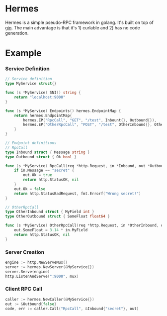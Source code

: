 # Hermes
Hermes is a simple pseudo-RPC framework in golang. It's built on top of [gin](https://github.com/gin-gonic/gin). The main advantage is that it's 1) curlable and 2) has no code generation.

# Example
### Service Definition
```go
// Service definition
type MyService struct{}

func (s *MyService) SNI() string {
	return "localhost:9000"
}

func (s *MyService) Endpoints() hermes.EndpointMap {
	return hermes.EndpointMap{
		hermes.EP("RpcCall", "GET", "/test", Inbount{}, Outbound{}),
		hermes.EP("OtherRpcCall", "POST", "/test", OtherInbound{}, OtherOutbound{}),
	}
}

// Endpoint definitions
// RpcCall
type Inbound struct { Message string }
type Outbound struct { Ok bool }

func (s *MyService) RpcCall(req *http.Request, in *Inbound, out *Outbound) (int, error) {
	if in.Message == "secret" {
		out.Ok = true
		return http.StatusOK, nil
	}
	out.Ok = false
	return http.StatusBadRequest, fmt.Errorf("Wrong secret!")
}

// OtherRpcCall
type OtherInbound struct { MyField int }
type OtherOutbound struct { SomeFloat float64 }

func (s *MyService) OtherRpcCall(req *http.Request, in *OtherInbound, out *OtherOutbound) (int, error) {
	out.SomeFloat = 3.14 * in.MyField
  	return http.StatusOK, nil
}
```

### Server Creation
```go
engine := http.NewServeMux()
server := hermes.NewServer(&MyService{})
server.Serve(engine)
http.ListenAndServe(":9000", mux)
```

### Client RPC Call
```go
caller := hermes.NewCaller(&MyService{})
out := &Outbound{false}
code, err := caller.Call("RpcCall", &Inbound{"secret"}, out)
```
